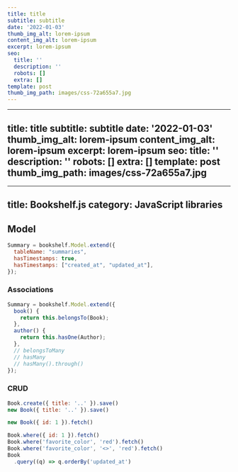 ```yaml
---
title: title
subtitle: subtitle
date: '2022-01-03'
thumb_img_alt: lorem-ipsum
content_img_alt: lorem-ipsum
excerpt: lorem-ipsum
seo:
  title: ''
  description: ''
  robots: []
  extra: []
template: post
thumb_img_path: images/css-72a655a7.jpg
---
```

---
title: title
subtitle: subtitle
date: '2022-01-03'
thumb_img_alt: lorem-ipsum
content_img_alt: lorem-ipsum
excerpt: lorem-ipsum
seo:
  title: ''
  description: ''
  robots: []
  extra: []
template: post
thumb_img_path: images/css-72a655a7.jpg
---
---
title: Bookshelf.js
category: JavaScript libraries
---

## Model

```js
Summary = bookshelf.Model.extend({
  tableName: "summaries",
  hasTimestamps: true,
  hasTimestamps: ["created_at", "updated_at"],
});
```

### Associations

```js
Summary = bookshelf.Model.extend({
  book() {
    return this.belongsTo(Book);
  },
  author() {
    return this.hasOne(Author);
  },
  // belongsToMany
  // hasMany
  // hasMany().through()
});
```

### CRUD

```js
Book.create({ title: '..' }).save()
new Book({ title: '..' }).save()

new Book({ id: 1 }).fetch()

Book.where({ id: 1 }).fetch()
Book.where('favorite_color', 'red').fetch()
Book.where('favorite_color', '<>', 'red').fetch()
Book
  .query((q) => q.orderBy('updated_at')
```
